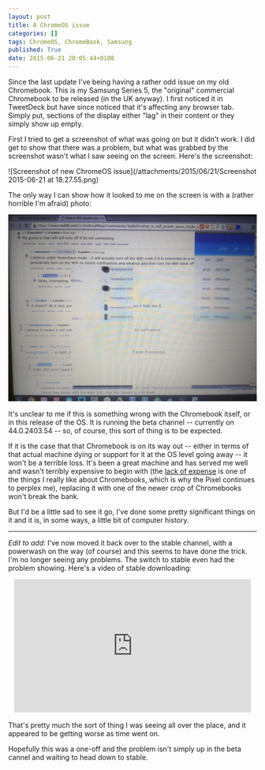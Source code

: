 ```yaml
---
layout: post
title: A ChromeOS issue
categories: []
tags: ChromeOS, ChromeBook, Samsung
published: True
date: 2015-06-21 20:05:44+0100
---
```


Since the last update I've being having a rather odd issue on my old Chromebook.
This is my Samsung Series 5, the "original" commercial Chromebook to be released
(in the UK anyway). I first noticed it in TweetDeck but have since noticed that
it's affecting any browser tab. Simply put, sections of the display either
"lag" in their content or they simply show up empty.

First I tried to get a screenshot of what was going on but it didn't work. I
did get to show that there was a problem, but what was grabbed by the screenshot
wasn't what I saw seeing on the screen. Here's the screenshot:

![Screenshot of new ChromeOS issue](/attachments/2015/06/21/Screenshot 2015-06-21 at 18.27.55.png)

The only way I can show how it looked to me on the screen is with a (rather
horrible I'm afraid) photo:

![Photo of what the screen actually looked like](/attachments/2015/06/21/IMG_20150621_183146.jpg)

It's unclear to me if this is something wrong with the Chromebook itself, or
in this release of the OS. It is running the beta channel -- currently on
44.0.2403.54 -- so, of course, this sort of thing is to be expected.

If it is the case that that Chromebook is on its way out -- either in terms of
that actual machine dying or support for it at the OS level going away -- it
won't be a terrible loss. It's been a great machine and has served me well
and wasn't terribly expensive to begin with (the
[lack of expense](https://www.youtube.com/watch?v=TVqe8ieqz10) is one of
the things I really like about Chromebooks, which is why the Pixel continues
to perplex me), replacing it with one of the newer crop of Chromebooks won't
break the bank.

But I'd be a little sad to see it go, I've done some pretty significant things
on it and it is, in some ways, a little bit of computer history.

---

_Edit to add:_ I've now moved it back over to the stable channel, with a
powerwash on the way (of course) and this seems to have done the trick. I'm
no longer seeing any problems. The switch to stable even had the problem
showing. Here's a video of stable downloading:

<center>
<iframe width="480" height="270" src="https://www.youtube.com/embed/dKURvastEAA" frameborder="0" allowfullscreen></iframe>
</center>

That's pretty much the sort of thing I was seeing all over the place, and it
appeared to be getting worse as time went on.

Hopefully this was a one-off and the problem isn't simply up in the beta
cannel and waiting to head down to stable.
